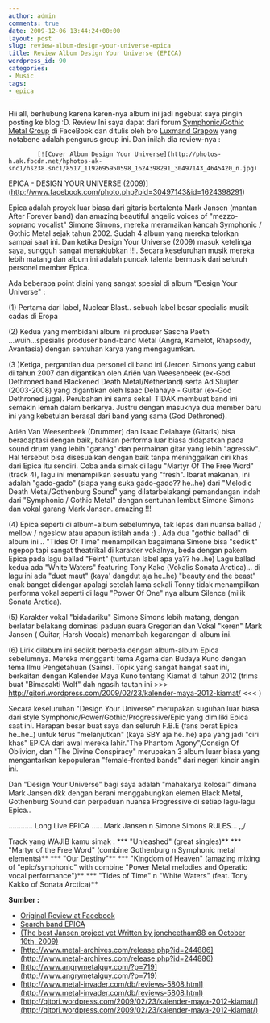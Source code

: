 ```yaml
---
author: admin
comments: true
date: 2009-12-06 13:44:24+00:00
layout: post
slug: review-album-design-your-universe-epica
title: Review Album Design Your Universe (EPICA)
wordpress_id: 90
categories:
- Music
tags:
- epica
---
```


Hii all, berhubung karena keren-nya album ini jadi ngebuat saya pingin posting ke blog :D. Review Ini saya dapat dari forum [Symphonic/Gothic Metal Group](http://www.facebook.com/group.php?gid=122826632728) di FaceBook dan ditulis oleh bro [Luxmand Grapow](http://www.facebook.com/profile.php?id=1624398291) yang notabene adalah pengurus group ini. Dan inilah dia review-nya :




	
		


			

			[![Cover Album Design Your Universe](http://photos-h.ak.fbcdn.net/hphotos-ak-snc1/hs238.snc1/8517_1192695950598_1624398291_30497143_4645420_n.jpg)  
EPICA - DESIGN YOUR UNIVERSE (2009)](http://www.facebook.com/photo.php?pid=30497143&id=1624398291)
			

		
	


<!-- more -->
Epica adalah proyek luar biasa dari gitaris bertalenta Mark Jansen (mantan After Forever band) dan amazing beautiful angelic voices of "mezzo-soprano vocalist" Simone Simons, mereka meramaikan kancah Symphonic / Gothic Metal sejak tahun 2002. Sudah 4 album yang mereka telorkan sampai saat ini. Dan ketika Design Your Universe (2009) masuk ketelinga saya, sungguh sangat menakjubkan !!!. Secara keseluruhan musik mereka lebih matang dan album ini adalah puncak talenta bermusik dari seluruh personel member Epica.

Ada beberapa point disini yang sangat spesial di album "Design Your Universe" :

(1) Pertama dari label, Nuclear Blast.. sebuah label besar specialis musik cadas di Eropa

(2) Kedua yang membidani album ini produser Sascha Paeth ...wuih...spesialis produser band-band Metal (Angra, Kamelot, Rhapsody, Avantasia) dengan sentuhan karya yang mengagumkan.

(3 )Ketiga, pergantian dua personel di band ini (Jeroen Simons yang cabut di tahun 2007 dan digantikan oleh Ariën Van Weesenbeek (ex-God Dethroned band Blackened Death Metal/Netherland) serta Ad Sluijter (2003-2008) yang digantikan oleh Isaac Delahaye - Guitar (ex-God Dethroned juga). Perubahan ini sama sekali TIDAK membuat band ini semakin lemah dalam berkarya. Justru dengan masuknya dua member baru ini yang kebetulan berasal dari band yang sama (God Dethroned).

Ariën Van Weesenbeek (Drummer) dan Isaac Delahaye (Gitaris) bisa beradaptasi dengan baik, bahkan performa luar biasa didapatkan pada sound drum yang lebih "garang" dan permainan gitar yang lebih "agressiv". Hal tersebut bisa disesuaikan dengan baik tanpa meninggalkan ciri khas dari Epica itu sendiri. Coba anda simak di lagu "Martyr Of The Free Word" (track 4), lagu ini menampilkan sesuatu yang "fresh". Ibarat makanan, ini adalah "gado-gado" (siapa yang suka gado-gado?? he..he) dari "Melodic Death Metal/Gothenburg Sound" yang dilatarbelakangi pemandangan indah dari "Symphonic / Gothic Metal" dengan sentuhan lembut Simone Simons dan vokal garang Mark Jansen..amazing !!!

(4) Epica seperti di album-album sebelumnya, tak lepas dari nuansa ballad / mellow / ngeslow atau apapun istilah anda :) . Ada dua "gothic ballad" di album ini .. "Tides Of Time" menampilkan bagaimana Simone bisa "sedikit" ngepop tapi sangat theatrikal di karakter vokalnya, beda dengan pakem Epica pada lagu ballad "Feint" (tuntutan label apa ya?? he..he)
Lagu ballad kedua ada "White Waters" featuring Tony Kako (Vokalis Sonata Arctica)... di lagu ini ada "duet maut" (kaya' dangdut aja he..he) "beauty and the beast" enak banget didengar apalagi setelah lama sekali Tonny tidak menampilkan performa vokal seperti di lagu "Power Of One" nya album Silence (milik Sonata Arctica).

(5) Karakter vokal "bidadariku" Simone Simons lebih matang, dengan berlatar belakang dominasi paduan suara Gregorian dan Vokal "keren" Mark Jansen ( Guitar, Harsh Vocals) menambah kegarangan di album ini.

(6) Lirik dilabum ini sedikit berbeda dengan album-album Epica sebelumnya. Mereka mengganti tema Agama dan Budaya Kuno dengan tema Ilmu Pengetahuan (Sains). Topik yang sangat hangat saat ini, berkaitan dengan Kalender Maya Kuno tentang Kiamat di tahun 2012 (trims buat "Bimasakti Wolf" dah ngasih tautan ini >>> http://qitori.wordpress.com/2009/02/23/kalender-maya-2012-kiamat/ <<< )

Secara keseluruhan "Design Your Universe" merupakan suguhan luar biasa dari style Symphonic/Power/Gothic/Progressive/Epic yang dimiliki Epica saat ini. Harapan besar buat saya dan seluruh F.B.E (fans berat Epica he..he..) untuk terus "melanjutkan" (kaya SBY aja he..he) apa yang jadi "ciri khas" EPICA dari awal mereka lahir."The Phantom Agony",Consign Of Oblivion, dan "The Divine Conspiracy" merupakan 3 album luarr biasa yang mengantarkan kepopuleran "female-fronted bands" dari negeri kincir angin ini.

Dan "Design Your Universe" bagi saya adalah "mahakarya kolosal" dimana Mark Jansen dkk dengan berani menggabungkan elemen Black Metal, Gothenburg Sound dan perpaduan nuansa Progressive di setiap lagu-lagu Epica..

............ Long Live EPICA ..... Mark Jansen n Simone Simons RULES... \,,/

Track yang WAJIB kamu simak :
*** "Unleashed" (great singles)**
*** "Martyr of the Free Word" (combine Gothenburg n Symphonic metal elements)**
*** "Our Destiny"**
*** "Kingdom of Heaven" (amazing mixing of "epic/symphonic" with combine "Power Metal melodies and Operatic vocal performance")**
*** "Tides of Time" n "White Waters" (feat. Tony Kakko of Sonata Arctica)**

**Sumber :**
* [Original Review at Facebook](http://www.facebook.com/photo.php?pid=30497143&id=1624398291)
* [Search band EPICA](http://www.metal-archives.com/)
* [ (The best Jansen project yet Written by joncheetham88 on October 16th, 2009)](http://www.metal-archives.com/review.php?id=244886)
* [http://www.metal-archives.com/release.php?id=244886](http://www.metal-archives.com/release.php?id=244886)
* [http://www.angrymetalguy.com/?p=719](http://www.angrymetalguy.com/?p=719)
* [http://www.metal-invader.com/db/reviews-5808.html](http://www.metal-invader.com/db/reviews-5808.html)
* [http://qitori.wordpress.com/2009/02/23/kalender-maya-2012-kiamat/](http://qitori.wordpress.com/2009/02/23/kalender-maya-2012-kiamat/)
